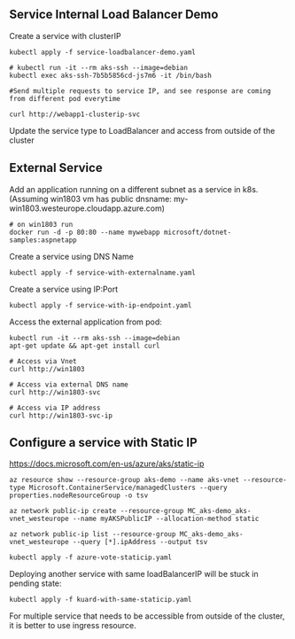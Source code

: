 ## Service Internal Load Balancer Demo
Create a service with clusterIP

```
kubectl apply -f service-loadbalancer-demo.yaml

# kubectl run -it --rm aks-ssh --image=debian
kubectl exec aks-ssh-7b5b5856cd-js7m6 -it /bin/bash

#Send multiple requests to service IP, and see response are coming from different pod everytime

curl http://webapp1-clusterip-svc

```

Update the service type to LoadBalancer and access from outside of the cluster


## External Service 

Add an application running on a different subnet as a service in k8s. (Assuming win1803 vm has public dnsname: my-win1803.westeurope.cloudapp.azure.com)

```
# on win1803 run
docker run -d -p 80:80 --name mywebapp microsoft/dotnet-samples:aspnetapp
```

Create a service using DNS Name 
```
kubectl apply -f service-with-externalname.yaml
```
Create a service using IP:Port
```
kubectl apply -f service-with-ip-endpoint.yaml
```

Access the external application from pod: 
```
kubectl run -it --rm aks-ssh --image=debian
apt-get update && apt-get install curl 

# Access via Vnet
curl http://win1803

# Access via external DNS name
curl http://win1803-svc

# Access via IP address
curl http://win1803-svc-ip
```


## Configure a service with Static IP 

https://docs.microsoft.com/en-us/azure/aks/static-ip

```
az resource show --resource-group aks-demo --name aks-vnet --resource-type Microsoft.ContainerService/managedClusters --query properties.nodeResourceGroup -o tsv

az network public-ip create --resource-group MC_aks-demo_aks-vnet_westeurope --name myAKSPublicIP --allocation-method static

az network public-ip list --resource-group MC_aks-demo_aks-vnet_westeurope --query [*].ipAddress --output tsv

kubectl apply -f azure-vote-staticip.yaml 
```
Deploying another service with same loadBalancerIP will be stuck in pending state: 

```
kubectl apply -f kuard-with-same-staticip.yaml
```

For multiple service that needs to be accessible from outside of the cluster, it is better to use ingress resource.